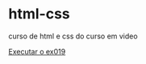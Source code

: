 # html-css
 curso de html e css do curso em video

 <a href="https://viniciusantuneso.github.io/html-css/exercicios/ex019/index.html">Executar o ex019</a>